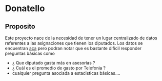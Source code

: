 # Donatello


## Proposito
Este proyecto nace de la necesidad de tener un lugar centralizado de datos referentes a las asignaciones que tienen los diputados. Los datos se encuentran [aca](https://www.camara.cl/diputados/diputados.aspx#mostrarDiputados) pero podran notar que es bastante dificil responder preguntas básicas como
- ¿ Que diputado gasta más en asesorias ? 
- ¿ Cuál es el promedio de gasto por Telefonia ?
- cualquier pregunta asociada a estadisticas básicas....

